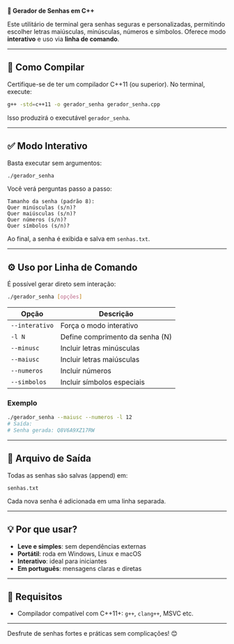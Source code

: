 **🔐 Gerador de Senhas em C++**

Este utilitário de terminal gera senhas seguras e personalizadas, permitindo escolher letras maiúsculas, minúsculas, números e símbolos. Oferece modo **interativo** e uso via **linha de comando**.

---

## 🚀 Como Compilar

Certifique-se de ter um compilador C++11 (ou superior). No terminal, execute:

```bash
g++ -std=c++11 -o gerador_senha gerador_senha.cpp
```

Isso produzirá o executável `gerador_senha`.

---

## ✅ Modo Interativo

Basta executar sem argumentos:

```bash
./gerador_senha
```

Você verá perguntas passo a passo:

```
Tamanho da senha (padrão 8):
Quer minúsculas (s/n)?
Quer maiúsculas (s/n)?
Quer números (s/n)?
Quer símbolos (s/n)?
```

Ao final, a senha é exibida e salva em `senhas.txt`.

---

## ⚙️ Uso por Linha de Comando

É possível gerar direto sem interação:

```bash
./gerador_senha [opções]
```

| Opção          | Descrição                       |
| -------------- | ------------------------------- |
| `--interativo` | Força o modo interativo         |
| `-l N`         | Define comprimento da senha (N) |
| `--minusc`     | Incluir letras minúsculas       |
| `--maiusc`     | Incluir letras maiúsculas       |
| `--numeros`    | Incluir números                 |
| `--simbolos`   | Incluir símbolos especiais      |

### Exemplo

```bash
./gerador_senha --maiusc --numeros -l 12
# Saída:
# Senha gerada: Q8V6A9XZ17RW
```

---

## 📁 Arquivo de Saída

Todas as senhas são salvas (append) em:

```
senhas.txt
```

Cada nova senha é adicionada em uma linha separada.

---

## 💡 Por que usar?

* **Leve e simples**: sem dependências externas
* **Portátil**: roda em Windows, Linux e macOS
* **Interativo**: ideal para iniciantes
* **Em português**: mensagens claras e diretas

---

## 📌 Requisitos

* Compilador compatível com C++11+: `g++`, `clang++`, MSVC etc.

---

Desfrute de senhas fortes e práticas sem complicações! 😊